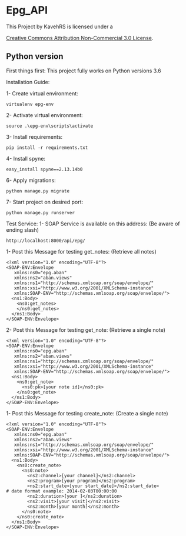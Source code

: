 # Epg_API


This Project by KavehRS is licensed under a

<a rel="license" href="http://creativecommons.org/licenses/by-nc/3.0/">Creative Commons 
Attribution Non-Commercial 3.0 License</a>.

Python version
--------------

First things first: This project fully works on Python versions 3.6

Installation Guide:

1- Create virtual environment:

    virtualenv epg-env
    
2- Activate virtual environment:

    source .\epg-env\scripts\activate
    
3- Install requirements:

    pip install -r requirements.txt
    
4- Install spyne:

    easy_install spyne==2.13.14b0
    
6- Apply migrations:

    python manage.py migrate
    
7- Start project on desired port:

    python manage.py runserver
    
Test Service:
1- SOAP Service is available on this address: (Be aware of ending slash)

    http://localhost:8000/api/epg/
    
1- Post this Message for testing get_notes: (Retrieve all notes)

    <?xml version="1.0" encoding="UTF-8"?>
    <SOAP-ENV:Envelope 
       xmlns:ns0="epg.aban"
       xmlns:ns2="aban.views"
       xmlns:ns1="http://schemas.xmlsoap.org/soap/envelope/" 
       xmlns:xsi="http://www.w3.org/2001/XMLSchema-instance" 
       xmlns:SOAP-ENV="http://schemas.xmlsoap.org/soap/envelope/">
      <ns1:Body>
        <ns0:get_notes>
        </ns0:get_notes>
      </ns1:Body>
    </SOAP-ENV:Envelope>

2- Post this Message for testing get_note: (Retrieve a single note)

    <?xml version="1.0" encoding="UTF-8"?>
    <SOAP-ENV:Envelope 
       xmlns:ns0="epg.aban"
       xmlns:ns2="aban.views"
       xmlns:ns1="http://schemas.xmlsoap.org/soap/envelope/" 
       xmlns:xsi="http://www.w3.org/2001/XMLSchema-instance" 
       xmlns:SOAP-ENV="http://schemas.xmlsoap.org/soap/envelope/">
      <ns1:Body>
        <ns0:get_note>
          <ns0:pk>[your note id]</ns0:pk>
        </ns0:get_note>
      </ns1:Body>
    </SOAP-ENV:Envelope>

1- Post this Message for testing create_note: (Create a single note)

    <?xml version="1.0" encoding="UTF-8"?>
    <SOAP-ENV:Envelope 
       xmlns:ns0="epg.aban"
       xmlns:ns2="aban.views"
       xmlns:ns1="http://schemas.xmlsoap.org/soap/envelope/" 
       xmlns:xsi="http://www.w3.org/2001/XMLSchema-instance" 
       xmlns:SOAP-ENV="http://schemas.xmlsoap.org/soap/envelope/">
      <ns1:Body>
        <ns0:create_note>
          <ns0:note>
            <ns2:channel>[your channel]</ns2:channel>
            <ns2:program>[your program]</ns2:program>
            <ns2:start_date>[your start_date]</ns2:start_date>              # date format example: 2014-02-03T00:00:00
            <ns2:duration>[your ]</ns2:duration>
            <ns2:visit>[your visit]</ns2:visit>
            <ns2:month>[your month]</ns2:month>
          </ns0:note>
        </ns0:create_note>
      </ns1:Body>
    </SOAP-ENV:Envelope>
